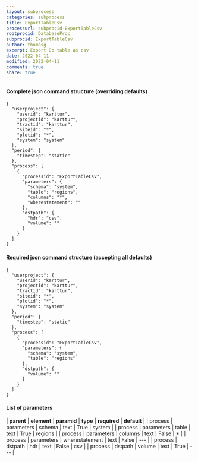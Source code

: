 ```yaml
---
layout: subprocess
categories: subprocess
title: ExportTableCsv
processurl: subprocid-ExportTableCsv
rootprocid: DatabaseProc
subprocid: ExportTableCsv
author: thomasg
excerpt: Export Db table as csv
date: 2022-04-11
modified: 2022-04-11
comments: true
share: true
---
```


#### Complete json command structure (overriding defaults)
```
{
  "userproject": {
    "userid": "karttur",
    "projectid": "karttur",
    "tractid": "karttur",
    "siteid": "*",
    "plotid": "*",
    "system": "system"
  },
  "period": {
    "timestep": "static"
  },
  "process": [
    {
      "processid": "ExportTableCsv",
      "parameters": {
        "schema": "system",
        "table": "regions",
        "columns": "*",
        "wherestatement": ""
      },
      "dstpath": {
        "hdr": "csv",
        "volume": ""
      }
    }
  ]
}
```
#### Required json command structure (accepting all defaults)
```
{
  "userproject": {
    "userid": "karttur",
    "projectid": "karttur",
    "tractid": "karttur",
    "siteid": "*",
    "plotid": "*",
    "system": "system"
  },
  "period": {
    "timestep": "static"
  },
  "process": [
    {
      "processid": "ExportTableCsv",
      "parameters": {
        "schema": "system",
        "table": "regions"
      },
      "dstpath": {
        "volume": ""
      }
    }
  ]
}
```
#### List of parameters

| **parent** | **element** | **paramid** | **type** | **required** | **default** |
| process | parameters | schema | text | True | system |
| process | parameters | table | text | True | regions |
| process | parameters | columns | text | False | * |
| process | parameters | wherestatement | text | False | --- |
| process | dstpath | hdr | text | False | csv |
| process | dstpath | volume | text | True | --- |
